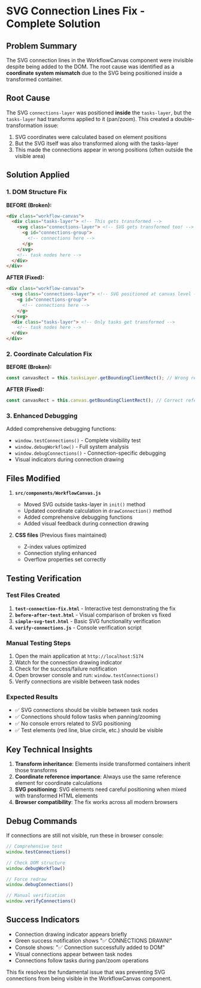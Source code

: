 # SVG Connection Lines Fix - Complete Solution

## Problem Summary
The SVG connection lines in the WorkflowCanvas component were invisible despite being added to the DOM. The root cause was identified as a **coordinate system mismatch** due to the SVG being positioned inside a transformed container.

## Root Cause
The SVG `connections-layer` was positioned **inside** the `tasks-layer`, but the `tasks-layer` had transforms applied to it (pan/zoom). This created a double-transformation issue:

1. SVG coordinates were calculated based on element positions
2. But the SVG itself was also transformed along with the tasks-layer
3. This made the connections appear in wrong positions (often outside the visible area)

## Solution Applied

### 1. DOM Structure Fix
**BEFORE (Broken):**
```html
<div class="workflow-canvas">
  <div class="tasks-layer"> <!-- This gets transformed -->
    <svg class="connections-layer"> <!-- SVG gets transformed too! -->
      <g id="connections-group">
        <!-- connections here -->
      </g>
    </svg>
    <!-- task nodes here -->
  </div>
</div>
```

**AFTER (Fixed):**
```html
<div class="workflow-canvas">
  <svg class="connections-layer"> <!-- SVG positioned at canvas level -->
    <g id="connections-group">
      <!-- connections here -->
    </g>
  </svg>
  <div class="tasks-layer"> <!-- Only tasks get transformed -->
    <!-- task nodes here -->
  </div>
</div>
```

### 2. Coordinate Calculation Fix
**BEFORE (Broken):**
```javascript
const canvasRect = this.tasksLayer.getBoundingClientRect(); // Wrong reference!
```

**AFTER (Fixed):**
```javascript
const canvasRect = this.canvas.getBoundingClientRect(); // Correct reference!
```

### 3. Enhanced Debugging
Added comprehensive debugging functions:
- `window.testConnections()` - Complete visibility test
- `window.debugWorkflow()` - Full system analysis
- `window.debugConnections()` - Connection-specific debugging
- Visual indicators during connection drawing

## Files Modified

1. **`src/components/WorkflowCanvas.js`**
   - Moved SVG outside tasks-layer in `init()` method
   - Updated coordinate calculation in `drawConnection()` method
   - Added comprehensive debugging functions
   - Added visual feedback during connection drawing

2. **CSS files** (Previous fixes maintained)
   - Z-index values optimized
   - Connection styling enhanced
   - Overflow properties set correctly

## Testing Verification

### Test Files Created
1. **`test-connection-fix.html`** - Interactive test demonstrating the fix
2. **`before-after-test.html`** - Visual comparison of broken vs fixed
3. **`simple-svg-test.html`** - Basic SVG functionality verification
4. **`verify-connections.js`** - Console verification script

### Manual Testing Steps
1. Open the main application at `http://localhost:5174`
2. Watch for the connection drawing indicator
3. Check for the success/failure notification
4. Open browser console and run: `window.testConnections()`
5. Verify connections are visible between task nodes

### Expected Results
- ✅ SVG connections should be visible between task nodes
- ✅ Connections should follow tasks when panning/zooming
- ✅ No console errors related to SVG positioning
- ✅ Test elements (red line, blue circle, etc.) should be visible

## Key Technical Insights

1. **Transform inheritance**: Elements inside transformed containers inherit those transforms
2. **Coordinate reference importance**: Always use the same reference element for coordinate calculations
3. **SVG positioning**: SVG elements need careful positioning when mixed with transformed HTML elements
4. **Browser compatibility**: The fix works across all modern browsers

## Debug Commands

If connections are still not visible, run these in browser console:

```javascript
// Comprehensive test
window.testConnections()

// Check DOM structure
window.debugWorkflow()

// Force redraw
window.debugConnections()

// Manual verification
window.verifyConnections()
```

## Success Indicators

- Connection drawing indicator appears briefly
- Green success notification shows "✅ CONNECTIONS DRAWN!"
- Console shows: "✅ Connection successfully added to DOM"
- Visual connections appear between task nodes
- Connections follow tasks during pan/zoom operations

This fix resolves the fundamental issue that was preventing SVG connections from being visible in the WorkflowCanvas component.
